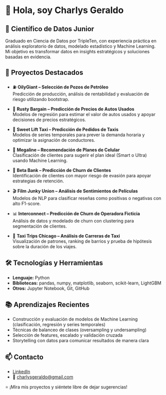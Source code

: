# 👋 Hola, soy Charlys Geraldo

## 🎯 Científico de Datos Junior

Graduado en Ciencia de Datos por TripleTen, con experiencia práctica en análisis exploratorio de datos, modelado estadístico y Machine Learning.  
Mi objetivo es transformar datos en insights estratégicos y soluciones basadas en evidencia.

## 📂 Proyectos Destacados

- ⛽ **OilyGiant – Selección de Pozos de Petróleo**  
  Predicción de producción, análisis de rentabilidad y evaluación de riesgo utilizando bootstrap.

- 🚗 **Rusty Bargain – Predicción de Precios de Autos Usados**  
  Modelos de regresión para estimar el valor de autos usados y apoyar decisiones de precios estratégicos.

- 🚕 **Sweet Lift Taxi – Predicción de Pedidos de Taxis**  
  Modelos de series temporales para prever la demanda horaria y optimizar la asignación de conductores.

- 📱 **Megaline – Recomendación de Planes de Celular**  
  Clasificación de clientes para sugerir el plan ideal (Smart o Ultra) usando Machine Learning.

- 🏦 **Beta Bank – Predicción de Churn de Clientes**  
  Identificación de clientes con mayor riesgo de evasión para apoyar estrategias de retención.

- 🎬 **Film Junky Union – Análisis de Sentimientos de Películas**  
  Modelos de NLP para clasificar reseñas como positivas o negativas con alto F1-score.

- 📊 **Interconnect – Predicción de Churn de Operadora Ficticia**  
  Análisis de datos y modelado de churn con clustering para segmentación de clientes.

- 🚖 **Taxi Trips Chicago – Análisis de Carreras de Taxi**  
  Visualización de patrones, ranking de barrios y prueba de hipótesis sobre la duración de los viajes.

## 🛠️ Tecnologías y Herramientas

- **Lenguaje:** Python  
- **Bibliotecas:** pandas, numpy, matplotlib, seaborn, scikit-learn, LightGBM  
- **Otros:** Jupyter Notebook, Git, GitHub  

## 📚 Aprendizajes Recientes

- Construcción y evaluación de modelos de Machine Learning (clasificación, regresión y series temporales)  
- Técnicas de balanceo de clases (oversampling y undersampling)  
- Selección de features, escalado y validación cruzada  
- Storytelling con datos para comunicar resultados de manera clara  

## 📫 Contacto

- [LinkedIn](https://www.linkedin.com/in/charlys-geraldo-a66b46320)  
- 📧 charlysgeraldo@gmail.com  

⭐ ¡Mira mis proyectos y siéntete libre de dejar sugerencias!
